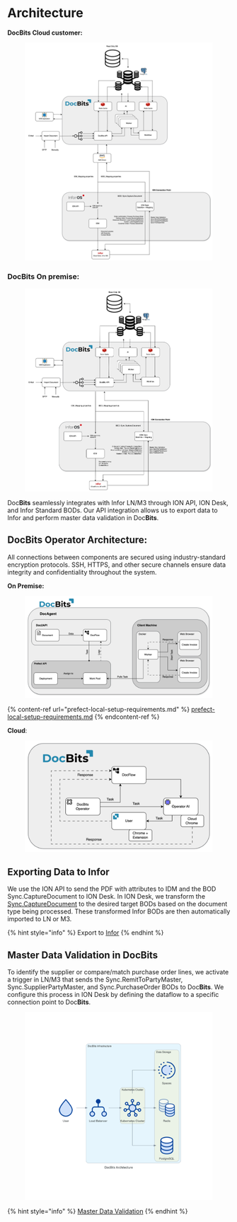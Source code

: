 # Architecture

**DocBits Cloud customer:**

<figure><img src="../../.gitbook/assets/image (264).png" alt=""><figcaption></figcaption></figure>

### DocBits On premise:

<figure><img src="../../.gitbook/assets/image (263).png" alt=""><figcaption></figcaption></figure>

Doc**Bits** seamlessly integrates with Infor LN/M3 through ION API, ION Desk, and Infor Standard BODs. Our API integration allows us to export data to Infor and perform master data validation in Doc**Bits**.

## **DocBits Operator Architecture:**

All connections between components are secured using industry-standard encryption protocols. SSH, HTTPS, and other secure channels ensure data integrity and confidentiality throughout the system.

**On Premise:**&#x20;

<figure><img src="../../.gitbook/assets/Operator_On-Prem.png" alt=""><figcaption></figcaption></figure>

{% content-ref url="prefect-local-setup-requirements.md" %}
[prefect-local-setup-requirements.md](prefect-local-setup-requirements.md)
{% endcontent-ref %}

**Cloud**:

<figure><img src="../../.gitbook/assets/Operator Cloud .png" alt=""><figcaption></figcaption></figure>

## Exporting Data to Infor

We use the ION API to send the PDF with attributes to IDM and the BOD Sync.CaptureDocument to ION Desk. In ION Desk, we transform the [Sync.CaptureDocument](../../infor-integration-and-configuration/exporting-in-docbits/) to the desired target BODs based on the document type being processed. These transformed Infor BODs are then automatically imported to LN or M3.

{% hint style="info" %}
Export to [Infor](../../infor-integration-and-configuration/exporting-to-infor/)
{% endhint %}

## Master Data Validation in DocBits

To identify the supplier or compare/match purchase order lines, we activate a trigger in LN/M3 that sends the Sync.RemitToPartyMaster, Sync.SupplierPartyMaster, and Sync.PurchaseOrder BODs to Doc**Bits**. We configure this process in ION Desk by defining the dataflow to a specific connection point to Doc**Bits**.

<figure><img src="../../.gitbook/assets/docbits_architecture (1).png" alt=""><figcaption></figcaption></figure>

{% hint style="info" %}
[Master Data Validation](../../infor-integration-and-configuration/importing-customer-master-data/)
{% endhint %}
